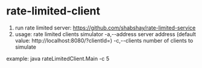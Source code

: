 # rate-limited-client
1. run rate limited server: https://github.com/shabshay/rate-limited-service
2. usage: rate limited clients simulator
 -a,--address <arg>   server address (default value: http://localhost:8080/?clientId=)
 -c,--clients <arg>   number of clients to simulate
  
  example: 
    java rateLimitedClient.Main -c 5
